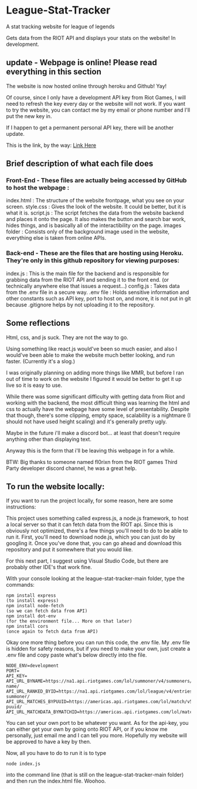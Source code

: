 # League-Stat-Tracker
A stat tracking website for league of legends

Gets data from the RIOT API and displays your stats on the website! In development.

## update - Webpage is online! Please read everything in this section

The website is now hosted online through heroku and Github! Yay!

Of course, since I only have a development API key from Riot Games, I will need to refresh the key every day or the website will not work. If you want to try the website, you can contact me by my email or phone number and I'll put the new key in.

If I happen to get a permanent personal API key, there will be another update.

This is the link, by the way: [Link Here](https://gchroma.github.io/League-Stat-Tracker/)

## Brief description of what each file does

### Front-End - These files are actually being accessed by GitHub to host the webpage :

index.html : The structure of the website frontpage, what you see on your screen.
style.css : Gives the look of the website. It could be better, but it is what it is.
script.js : The script fetches the data from the website backend and places it onto the page. It also makes the button and search bar work, hides things, and is basically all of the interactibility on the page.
images folder : Consists only of the background image used in the website, everything else is taken from online APIs.

### Back-end - These are the files that are hosting using Heroku. They're only in this github repository for viewing purposes:

index.js : This is the main file for the backend and is responsible for grabbing data from the RIOT API and sending it to the front end. (or technically anywhere else that issues a request...)
config.js : Takes data from the .env file in a secure way.
.env file : Holds sensitive information and other constants such as API key, port to host on, and more, it is not put in git because .gitignore helps by not uploading it to the repository.

## Some reflections

Html, css, and js suck. They are not the way to go.

Using something like react.js would've been so much easier, and also I would've been able to make the website much better looking, and run faster. (Currently it's a slog.)

I was originally planning on adding more things like MMR, but before I ran out of time to work on the website I figured it would be better to get it up live so it is easy to use.

While there was some significant difficulty with getting data from Riot and working with the backend, the most difficult thing was learning the html and css to actually have the webpage have some level of presentability. Despite that though, there's some clipping, empty space, scalability is a nightmare (I should not have used height scaling) and it's generally pretty ugly.

Maybe in the future i'll make a discord bot... at least that doesn't require anything other than displaying text.

Anyway this is the form that i'll be leaving this webpage in for a while.

BTW: Big thanks to someone named fl0rixn from the RIOT games Third Party developer discord channel, he was a great help.


## To run the website locally:

If you want to run the project locally, for some reason, here are some instructions:

This project uses something called express.js, a node.js framework, to host a local server so that it can fetch data from the RIOT api.
Since this is obviously not optimized, there's a few things you'll need to do to be able to run it.
First, you'll need to download node.js, which you can just do by googling it.
Once you've done that, you can go ahead and download this repository and put it somewhere that you would like.

For this next part, I suggest using Visual Studio Code, but there are probably other IDE's that work fine.

With your console looking at the league-stat-tracker-main folder, type the commands:

~~~
npm install express
(to install express)
npm install node-fetch
(so we can fetch data from API)
npm install dot-env
(for the environment file... More on that later)
npm install cors
(once again to fetch data from API)
~~~

Okay one more thing before you can run this code, the .env file. My .env file is hidden for safety reasons, but if you need to make your own, just create a .env file and copy paste what's below directly into the file.

~~~
NODE_ENV=development
PORT=
API_KEY=
API_URL_BYNAME=https://na1.api.riotgames.com/lol/summoner/v4/summoners/by-name/
API_URL_RANKED_BYID=https://na1.api.riotgames.com/lol/league/v4/entries/by-summoner/
API_URL_MATCHES_BYPUUID=https://americas.api.riotgames.com/lol/match/v5/matches/by-puuid/
API_URL_MATCHDATA_BYMATCHID=https://americas.api.riotgames.com/lol/match/v5/matches/
~~~

You can set your own port to be whatever you want. As for the api-key, you can either get your own by going onto RIOT API, or if you know me personally, just email me and I can tell you more. Hopefully my website will be approved to have a key by then.

Now, all you have to do to run it is to type
~~~
node index.js
~~~
into the command line (that is still on the league-stat-tracker-main folder) and then run the index.html file. Woohoo.
